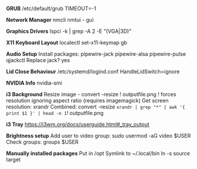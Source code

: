 **GRUB**
    /etc/default/grub
        TIMEOUT=-1

**Network Manager**
    nmcli
    nmtui  -  gui

**Graphics Drivers**
    lspci -k | grep -A 2 -E "(VGA|3D)"

**X11 Keyboard Layout**
    localectl set-x11-keymap gb

**Audio Setup**
    Install packages: pipewire-jack pipewire-alsa pipewire-pulse qjackctl
        Replace jack? yes

**Lid Close Behaviour**
    /etc/systemd/logind.conf
        HandleLidSwitch=ignore

**NVIDIA Info**
    nvidia-smi

**i3 Background**
    Resize image -
         convert <filename> -resize <resolution>! outputfile.png
            ! forces resolution ignoring aspect ratio
            (requires imagemagick)
    Get screen resolution: xrandr
    Combined:
        convert <filename> -resize `xrandr | grep "*" | awk '{ print $1 }' | head -n 1`! outputfile.png

**i3 Tray**
    https://i3wm.org/docs/userguide.html#_tray_output
    
**Brightness setup**
    Add user to video group:
        sudo usermod -aG video $USER
    Check groups: groups $USER

**Manually installed packages**
    Put in /opt
    Symlink to ~/.local/bin
    ln -s source target


